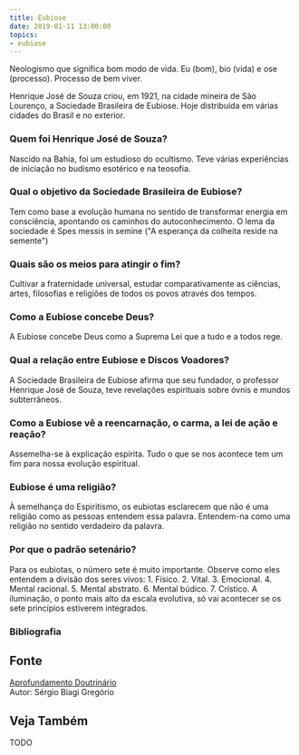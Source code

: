 ```yaml
---
title: Eubiose
date: 2019-01-11 13:00:00
topics: 
- eubiose
---
```


Neologismo que significa bom modo de vida. Eu (bom), bio (vida) e ose
(processo). Processo de bem viver.

Henrique José de Souza criou, em 1921, na cidade mineira de São
Lourenço, a Sociedade Brasileira de Eubiose. Hoje distribuída em várias
cidades do Brasil e no exterior.

### Quem foi Henrique José de Souza?
Nascido na Bahia, foi um estudioso do ocultismo. Teve várias
experiências de iniciação no budismo esotérico e na teosofia.

### Qual o objetivo da Sociedade Brasileira de Eubiose?
Tem como base a evolução humana no sentido de transformar energia em
consciência, apontando os caminhos do autoconhecimento. O lema da
sociedade é Spes messis in semine ("A esperança da colheita reside na
semente")

### Quais são os meios para atingir o fim?
Cultivar a fraternidade universal, estudar comparativamente as ciências,
artes, filosofias e religiões de todos os povos através dos tempos.

### Como a Eubiose concebe Deus?
A Eubiose concebe Deus como a Suprema Lei que a tudo e a todos rege.

### Qual a relação entre Eubiose e Discos Voadores?
A Sociedade Brasileira de Eubiose afirma que seu fundador, o professor
Henrique José de Souza, teve revelações espirituais sobre óvnis e mundos
subterrâneos.

### Como a Eubiose vê a reencarnação, o carma, a lei de ação e reação?
Assemelha-se à explicação espírita. Tudo o que se nos acontece tem um
fim para nossa evolução espiritual.

### Eubiose é uma religião?
À semelhança do Espiritismo, os eubiotas esclarecem que não é uma
religião como as pessoas entendem essa palavra. Entendem-na como uma
religião no sentido verdadeiro da palavra.

### Por que o padrão setenário?
Para os eubiotas, o número sete é muito importante. Observe como eles
entendem a divisão dos seres vivos: 1. Físico. 2. Vital. 3. Emocional.
4. Mental racional. 5. Mental abstrato. 6. Mental búdico. 7. Crístico. A
iluminação, o ponto mais alto da escala evolutiva, só vai acontecer se
os sete princípios estiverem integrados.

### Bibliografia

## Fonte
[Aprofundamento Doutrinário](https://sites.google.com/view/aprofundamentodoutrinario/eubiose)  
Autor: Sérgio Biagi Gregório



## Veja Também
TODO


